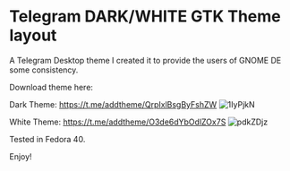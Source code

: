 # Telegram DARK/WHITE GTK Theme layout

A Telegram Desktop theme I created it to provide the users of GNOME DE some consistency.

Download theme here:

Dark Theme: https://t.me/addtheme/QrpIxlBsgByFshZW
![1IyPjkN](https://github.com/user-attachments/assets/bac48141-bb68-4b45-9fa9-258967bc490b)

White Theme: https://t.me/addtheme/O3de6dYbOdlZOx7S
![pdkZDjz](https://github.com/user-attachments/assets/29953f34-3ff3-437d-a2c7-24f7dac0542f)

Tested in Fedora 40.

Enjoy!
